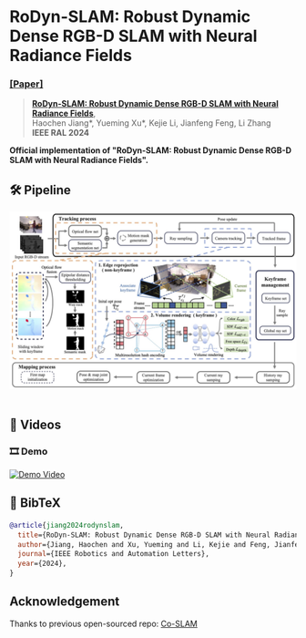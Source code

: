 # RoDyn-SLAM: Robust Dynamic Dense RGB-D SLAM with Neural Radiance Fields
### [[Paper]](https://arxiv.org/abs/2407.01303) 

> [**RoDyn-SLAM: Robust Dynamic Dense RGB-D SLAM with Neural Radiance Fields**](https://arxiv.org/abs/2407.01303),            
> Haochen Jiang*, Yueming Xu*, Kejie Li, Jianfeng Feng, Li Zhang  
> **IEEE RAL 2024**

**Official implementation of "RoDyn-SLAM: Robust Dynamic Dense RGB-D SLAM with Neural Radiance Fields".** 

## 🛠️ Pipeline
<div align="center">
  <img src="assets/pipeline.jpg"/>
</div><br/>

## 🎥 Videos
### 🎞️ Demo
[![Demo Video](https://i3.ytimg.com/vi/Z7jtT3_wgwc/maxresdefault.jpg)](https://www.youtube.com/embed/Z7jtT3_wgwc)

## 📜 BibTeX
```bibtex
@article{jiang2024rodynslam,
  title={RoDyn-SLAM: Robust Dynamic Dense RGB-D SLAM with Neural Radiance Fields},
  author={Jiang, Haochen and Xu, Yueming and Li, Kejie and Feng, Jianfeng and Zhang, Li},
  journal={IEEE Robotics and Automation Letters},
  year={2024},
}
```

## Acknowledgement
Thanks to previous open-sourced repo: [Co-SLAM](https://github.com/HengyiWang/Co-SLAM)